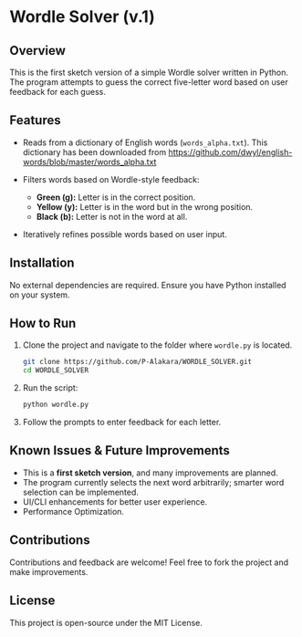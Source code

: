 # Wordle Solver (v.1)

## Overview
This is the first sketch version of a simple Wordle solver written in Python. The program attempts to guess the correct five-letter word based on user feedback for each guess.

## Features
- Reads from a dictionary of English words (`words_alpha.txt`). This dictionary has been downloaded from https://github.com/dwyl/english-words/blob/master/words_alpha.txt

- Filters words based on Wordle-style feedback:
  - **Green (g):** Letter is in the correct position.
  - **Yellow (y):** Letter is in the word but in the wrong position.
  - **Black (b):** Letter is not in the word at all.
- Iteratively refines possible words based on user input.

## Installation
No external dependencies are required. Ensure you have Python installed on your system.

## How to Run
1. Clone the project and navigate to the folder where `wordle.py` is located.
    ```sh
    git clone https://github.com/P-Alakara/WORDLE_SOLVER.git
    cd WORDLE_SOLVER
    ```
2. Run the script:
   ```sh
   python wordle.py
   ```
3. Follow the prompts to enter feedback for each letter.

## Known Issues & Future Improvements
- This is a **first sketch version**, and many improvements are planned.
- The program currently selects the next word arbitrarily; smarter word selection can be implemented.
- UI/CLI enhancements for better user experience.
- Performance Optimization.

## Contributions
Contributions and feedback are welcome! Feel free to fork the project and make improvements.

## License
This project is open-source under the MIT License.


